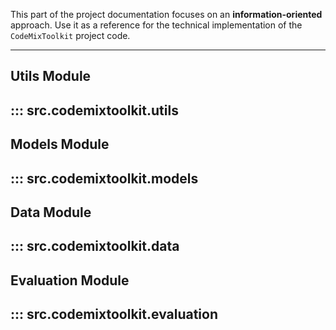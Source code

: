 This part of the project documentation focuses on
an **information-oriented** approach. Use it as a
reference for the technical implementation of the
`CodeMixToolkit` project code.

---
## Utils Module
::: src.codemixtoolkit.utils
---
## Models Module
::: src.codemixtoolkit.models
---
## Data Module
::: src.codemixtoolkit.data
---
## Evaluation Module
::: src.codemixtoolkit.evaluation
---